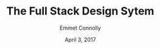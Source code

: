 ---
date: April 3, 2017
title: The Full Stack Design Sytem
author: Emmet Connolly
link: https://blog.intercom.com/the-full-stack-design-system/
description: UI methodologies like Atomic Design bring logic and structure to individual screens. Now it’s time to extend that thinking to every aspect of your product.
tags:
- process

# ================================
# ARTICLE TAGS AVAILABLE
# ================================
# animation
# code
# contribution
# design-tokens
# leadership
# patterns
# process
# sketch
# ================================
---